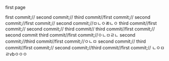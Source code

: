 first page

first commit;//
second commit;//
third commit//first commit;//
second commit;//first commit;//
second commit;//ㅁㄴㅇㄻㄴㅇ
third commit//first commit;//
second commit;//
third commit//
third commit//first commit;//
second commit
third commit//first commit;//ㅇㄴㅁㄹㄴ
second commit;//third commit//first commit;//ㅇㄴㅁ
second commit;//
third commit//first commit;//
second commit;//third commit//first commit;//
ㄴㅇㅁㄹvbㅇㅇㅇ
